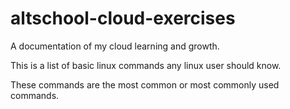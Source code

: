 # altschool-cloud-exercises

A documentation of my cloud learning and growth.

This is a list of basic linux commands any linux user should know.

These commands are the most common or most commonly used commands.
